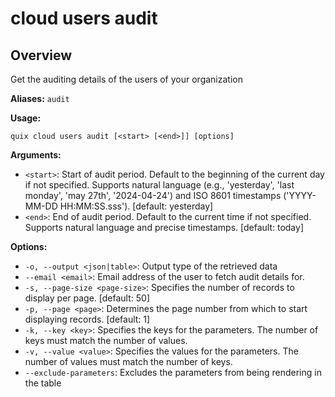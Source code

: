 # cloud users audit

## Overview

Get the auditing details of the users of your organization

**Aliases:** `audit`

**Usage:**

```
quix cloud users audit [<start> [<end>]] [options]
```

**Arguments:**

- `<start>`: Start of audit period. Default to the beginning of the current day if not specified.
Supports natural language (e.g., 'yesterday', 'last monday', 'may 27th', '2024-04-24') and ISO 8601 timestamps ('YYYY-MM-DD HH:MM:SS.sss'). [default: yesterday]
- `<end>`: End of audit period. Default to the current time if not specified.
Supports natural language and precise timestamps. [default: today]

**Options:**

- `-o, --output <json|table>`: Output type of the retrieved data
- `--email <email>`: Email address of the user to fetch audit details for.
- `-s, --page-size <page-size>`: Specifies the number of records to display per page. [default: 50]
- `-p, --page <page>`: Determines the page number from which to start displaying records. [default: 1]
- `-k, --key <key>`: Specifies the keys for the parameters. The number of keys must match the number of values.
- `-v, --value <value>`: Specifies the values for the parameters. The number of values must match the number of keys.
- `--exclude-parameters`: Excludes the parameters from being rendering in the table

